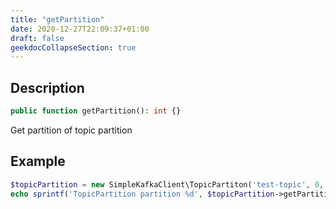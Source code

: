 ```yaml
---
title: "getPartition"
date: 2020-12-27T22:09:37+01:00
draft: false
geekdocCollapseSection: true
---
```

## Description
```php
public function getPartition(): int {}
```
Get partition of topic partition
## Example
```php
$topicPartition = new SimpleKafkaClient\TopicPartiton('test-topic', 0, 100);
echo sprintf('TopicPartition partition %d', $topicPartition->getPartition()) . PHP_EOL;
```